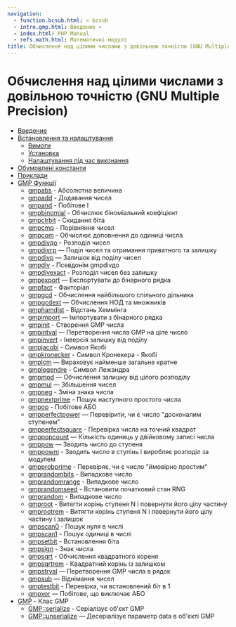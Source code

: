 ```yaml
---
navigation:
  - function.bcsub.html: « bcsub
  - intro.gmp.html: Введение »
  - index.html: PHP Manual
  - refs.math.html: Математичні модулі
title: Обчислення над цілими числами з довільною точністю (GNU Multiple Precision)
---
```

# Обчислення над цілими числами з довільною точністю (GNU Multiple Precision)

-   [Введение](intro.gmp.html)
-   [Встановлення та налаштування](gmp.setup.html)
    -   [Вимоги](gmp.requirements.html)
    -   [Установка](gmp.installation.html)
    -   [Налаштування під час виконання](gmp.configuration.html)
-   [Обумовлені константи](gmp.constants.html)
-   [Приклади](gmp.examples.html)
-   [GMP Функції](ref.gmp.html)
    -   [gmpabs](function.gmp-abs.html) - Абсолютна величина
    -   [gmpadd](function.gmp-add.html) - Додавання чисел
    -   [gmpand](function.gmp-and.html) - Побітове І
    -   [gmpbinomial](function.gmp-binomial.html) - Обчислює біноміальний коефіцієнт
    -   [gmpclrbit](function.gmp-clrbit.html) - Скидання біта
    -   [gmpcmp](function.gmp-cmp.html) - Порівняння чисел
    -   [gmpcom](function.gmp-com.html) - Обчислює доповнення до одиниці числа
    -   [gmpdivдо](function.gmp-div-q.html) - Розподіл чисел
    -   [gmpdivгр](function.gmp-div-qr.html) — Поділ чисел та отримання приватного та залишку
    -   [gmpdivр](function.gmp-div-r.html) — Залишок від поділу чисел
    -   [gmpdiv](function.gmp-div.html) - Псевдонім gmpdivдо
    -   [gmpdivexact](function.gmp-divexact.html) - Розподіл чисел без залишку
    -   [gmpexport](function.gmp-export.html) — Експортувати до бінарного рядка
    -   [gmpfact](function.gmp-fact.html) - Факторіал
    -   [gmpgcd](function.gmp-gcd.html) - Обчислення найбільшого спільного дільника
    -   [gmpgcdext](function.gmp-gcdext.html) — Обчислення НОД та множників
    -   [gmphamdist](function.gmp-hamdist.html) - Відстань Хеммінга
    -   [gmpimport](function.gmp-import.html) — Імпортувати з бінарного рядка
    -   [gmpinit](function.gmp-init.html) - Створення GMP числа
    -   [gmpintval](function.gmp-intval.html) — Перетворення числа GMP на ціле число
    -   [gmpinvert](function.gmp-invert.html) - Інверсія залишку від поділу
    -   [gmpjacobi](function.gmp-jacobi.html) - Символ Якобі
    -   [gmpkronecker](function.gmp-kronecker.html) - Символ Кронекера - Якобі
    -   [gmplcm](function.gmp-lcm.html) — Вираховує найменше загальне кратне
    -   [gmplegendre](function.gmp-legendre.html) - Символ Лежандра
    -   [gmpmod](function.gmp-mod.html) — Обчислення залишку від цілого розподілу
    -   [gmpmul](function.gmp-mul.html) — Збільшення чисел
    -   [gmpneg](function.gmp-neg.html) - Зміна знака числа
    -   [gmpnextprime](function.gmp-nextprime.html) - Пошук наступного простого числа
    -   [gmpор](function.gmp-or.html) - Побітове АБО
    -   [gmpperfectpower](function.gmp-perfect-power.html) — Перевірити, чи є число "досконалим ступенем"
    -   [gmpperfectsquare](function.gmp-perfect-square.html) - Перевірка числа на точний квадрат
    -   [gmppopcount](function.gmp-popcount.html) — Кількість одиниць у двійковому записі числа
    -   [gmppow](function.gmp-pow.html) — Зводить число до ступеня
    -   [gmppowm](function.gmp-powm.html) - Зводить число в ступінь і виробляє розподіл за модулем
    -   [gmpprobprime](function.gmp-prob-prime.html) - Перевіряє, чи є число "ймовірно простим"
    -   [gmprandombits](function.gmp-random-bits.html) - Випадкове число
    -   [gmprandomrange](function.gmp-random-range.html) - Випадкове число
    -   [gmprandomseed](function.gmp-random-seed.html) - Встановити початковий стан RNG
    -   [gmprandom](function.gmp-random.html) - Випадкове число
    -   [gmproot](function.gmp-root.html) - Витягти корінь ступеня N і повернути його цілу частину
    -   [gmprootrem](function.gmp-rootrem.html) - Витягти корінь ступеня N і повернути його цілу частину і залишок
    -   [gmpscan0](function.gmp-scan0.html) - Пошук нуля в числі
    -   [gmpscan1](function.gmp-scan1.html) - Пошук одиниці в числі
    -   [gmpsetbit](function.gmp-setbit.html) - Встановлення біта
    -   [gmpsign](function.gmp-sign.html) - Знак числа
    -   [gmpsqrt](function.gmp-sqrt.html) - Обчислення квадратного кореня
    -   [gmpsqrtrem](function.gmp-sqrtrem.html) - Квадратний корінь із залишком
    -   [gmpstrval](function.gmp-strval.html) — Перетворення GMP числа в рядок
    -   [gmpsub](function.gmp-sub.html) — Віднімання чисел
    -   [gmptestbit](function.gmp-testbit.html) - Перевірка, чи встановлений біт в 1
    -   [gmpxor](function.gmp-xor.html) — Побітове, що виключає АБО
-   [GMP](class.gmp.html) - Клас GMP
    -   [GMP::serialize](gmp.serialize.html) - Серіалізує об'єкт GMP
    -   [GMP::unserialize](gmp.unserialize.html) — Десеріалізує параметр data в об'єкті GMP
